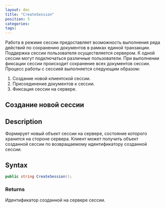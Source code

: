 ```yaml
---
layout: doc
title: "CreateSession"
position: 5
categories: 
tags:
---
```


Работа в режиме сессии предоставляет возможность выполнения ряда действий по сохранению документов
в рамках единой транзакции. Поддержка сессии пользователя осуществляется сервером. К одной сессии
могут подключаться различные пользователи. При выполнении фиксации сессии происходит сохранение 
всех документов сессии.
Процесс работы с сессией выполняется следующим образом:

1. Создание новой клиентской сессии.
2. Присоединение документов к сессии.
3. Фиксация сессии на сервере.

## Создание новой сессии

## Description
Формирует новый объект сессии на сервере, состояние которого хранится на стороне сервера.
Клиент может получить объект созданной сессии по возвращаемому идентификатору созданной сессии.

## Syntax
```csharp
public string CreateSession();
```

### Returns
Идентификатор созданной на сервере сессии.